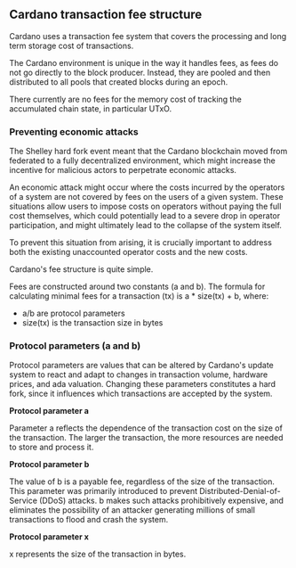 ## Cardano transaction fee structure

Cardano uses a transaction fee system that covers the processing and long term storage cost of transactions.

The Cardano environment is unique in the way it handles fees, as fees do not go directly to the block producer. Instead, they are pooled and then distributed to all pools that created blocks during an epoch.

There currently are no fees for the memory cost of tracking the accumulated chain state, in particular UTxO.

### Preventing economic attacks

The Shelley hard fork event meant that the Cardano blockchain moved from federated to a fully decentralized environment, which might increase the incentive for malicious actors to perpetrate economic attacks.

An economic attack might occur where the costs incurred by the operators of a system are not covered by fees on the users of a given system. These situations allow users to impose costs on operators without paying the full cost themselves, which could potentially lead to a severe drop in operator participation, and might ultimately lead to the collapse of the system itself.

To prevent this situation from arising, it is crucially important to address both the existing unaccounted operator costs and the new costs.

Cardano's fee structure is quite simple.

Fees are constructed around two constants (a and b). The formula for calculating minimal fees for a transaction (tx) is  a * size(tx) + b, where:

-   a/b are protocol parameters
-   size(tx) is the transaction size in bytes

### Protocol parameters (a and b)

Protocol parameters are values that can be altered by Cardano's update system to react and adapt to changes in transaction volume, hardware prices, and ada valuation. Changing these parameters constitutes a hard fork, since it influences which transactions are accepted by the system.

**Protocol parameter a**

Parameter a reflects the dependence of the transaction cost on the size of the transaction. The larger the transaction, the more resources are needed to store and process it.

**Protocol parameter b**

The value of b is a payable fee, regardless of the size of the transaction. This parameter was primarily introduced to prevent Distributed-Denial-of-Service (DDoS) attacks. b makes such attacks prohibitively expensive, and eliminates the possibility of an attacker generating millions of small transactions to flood and crash the system. 

**Protocol parameter x**

x represents the size of the transaction in bytes.
